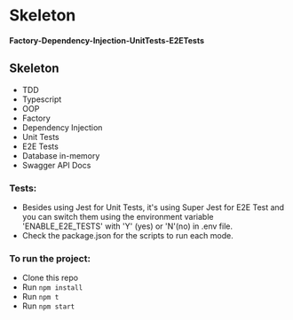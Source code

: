 # Skeleton 
#### Factory-Dependency-Injection-UnitTests-E2ETests

## Skeleton
- TDD
- Typescript
- OOP
- Factory 
- Dependency Injection
- Unit Tests 
- E2E Tests
- Database in-memory
- Swagger API Docs

### Tests:

- Besides using Jest for Unit Tests, it's using Super Jest for E2E Test and you can switch them using the environment variable 'ENABLE_E2E_TESTS' with 'Y' (yes) or 'N'(no) in .env file.
- Check the package.json for the scripts to run each mode.


### To run the project:

- Clone this repo
- Run ```npm install```
- Run ```npm t```
- Run ```npm start```